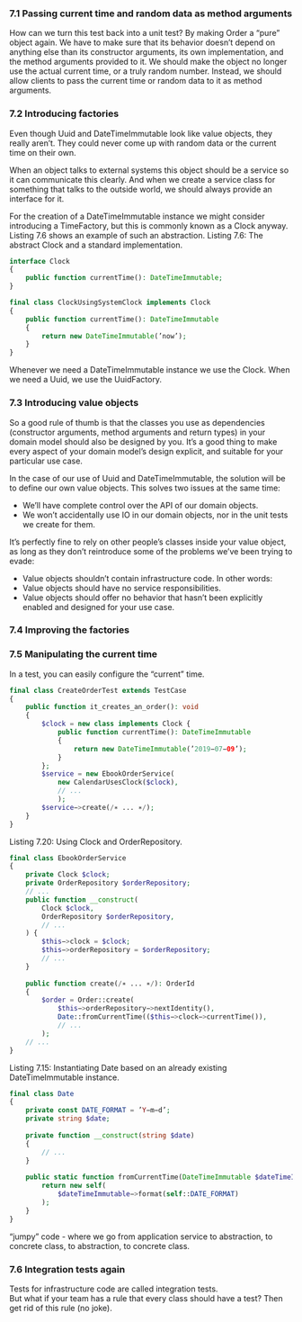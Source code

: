 ### 7.1 Passing current time and random data as method arguments

How can we turn this test back into a unit test? By making Order a “pure”
object again. We have to make sure that its behavior doesn’t depend on
anything else than its constructor arguments, its own implementation, and
the method arguments provided to it. We should make the object no longer
use the actual current time, or a truly random number. Instead, we should
allow clients to pass the current time or random data to it as method
arguments.

### 7.2 Introducing factories

Even though Uuid and DateTimeImmutable look like value
objects, they really aren’t. They could never come up with random data or
the current time on their own.

When an object talks to external systems this object should be a service so it
can communicate this clearly. And when we create a service class for
something that talks to the outside world, we should always provide an interface for it.

For the creation of a DateTimeImmutable instance we might consider
introducing a TimeFactory, but this is commonly known as a Clock
anyway. Listing 7.6 shows an example of such an abstraction.
Listing 7.6: The abstract Clock and a standard implementation.

```php
interface Clock
{
    public function currentTime(): DateTimeImmutable;
}

final class ClockUsingSystemClock implements Clock
{
    public function currentTime(): DateTimeImmutable
    {
        return new DateTimeImmutable(’now’);
    }
}
```

Whenever we need a DateTimeImmutable instance we use the Clock. When we need a
Uuid, we use the UuidFactory.

### 7.3 Introducing value objects

So a good rule of thumb is that the classes you use as dependencies (constructor arguments, method arguments and return
types) in your domain model should also be designed by you. It’s a good thing to make every aspect of
your domain model’s design explicit, and suitable for your particular use case.

In the case of our use of Uuid and DateTimeImmutable, the solution will be
to define our own value objects. This solves two issues at the same time:

- We’ll have complete control over the API of our domain objects.
- We won’t accidentally use IO in our domain objects, nor in the unit tests we create for them.

It’s perfectly fine to rely on other people’s classes inside your value object, as long as they don’t reintroduce
some of the problems we’ve been trying to evade:

- Value objects shouldn’t contain infrastructure code. In other words:
- Value objects should have no service responsibilities.
- Value objects should offer no behavior that hasn’t been explicitly
  enabled and designed for your use case.

### 7.4 Improving the factories

### 7.5 Manipulating the current time

In a test, you can easily configure the “current” time.

```php
final class CreateOrderTest extends TestCase
{
    public function it_creates_an_order(): void
    {
        $clock = new class implements Clock {
            public function currentTime(): DateTimeImmutable
            {
                return new DateTimeImmutable(’2019−07−09’);
            }
        };
        $service = new EbookOrderService(
            new CalendarUsesClock($clock),
            // ...
            );
        $service−>create(/∗ ... ∗/);
    }
}
```

Listing 7.20: Using Clock and OrderRepository.

```php
final class EbookOrderService
{
    private Clock $clock;
    private OrderRepository $orderRepository;
    // ...
    public function __construct(
        Clock $clock,
        OrderRepository $orderRepository,
        // ...
    ) {
        $this−>clock = $clock;
        $this−>orderRepository = $orderRepository;
        // ...
    }
    
    public function create(/∗ ... ∗/): OrderId
    {
        $order = Order::create(
            $this−>orderRepository−>nextIdentity(),
            Date::fromCurrentTime(($this−>clock−>currentTime()),
            // ...
        );
    // ...
}
```

Listing 7.15: Instantiating Date based on an already existing DateTimeImmutable instance.

```php
final class Date
{
    private const DATE_FORMAT = ’Y−m−d’;
    private string $date;
    
    private function __construct(string $date)
    {
        // ...
    }
    
    public static function fromCurrentTime(DateTimeImmutable $dateTimeImmutable): self {
        return new self(
            $dateTimeImmutable−>format(self::DATE_FORMAT)
        );
    }
}
```

“jumpy” code - where we go from application
service to abstraction, to concrete class, to abstraction, to concrete class.

### 7.6 Integration tests again

Tests for infrastructure code are called integration tests.  
But what if your team has a rule that every
class should have a test? Then get rid of this rule (no joke).